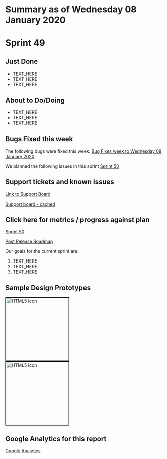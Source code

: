 # Summary as of Wednesday 08 January 2020 

# Sprint 49 

## Just Done
* TEXT_HERE
* TEXT_HERE
* TEXT_HERE

## About to Do/Doing
* TEXT_HERE
* TEXT_HERE
* TEXT_HERE

## Bugs Fixed this week
The following bugs were fixed this week.
[Bug Fixes week to Wednesday 08 January 2020](graphs/bugs08012020.png)

We planned the following issues in this sprint 
[Sprint 50](graphs/sprint08012020.png)

## Support tickets and known issues
[Link to Support Board](https://collaboration.homeoffice.gov.uk/jira/secure/RapidBoard.jspa?rapidView=1717&selectedIssue=ASSB-253)

[Support board - cached](graphs/supportBoard08012020.png)

## Click here for metrics / progress against plan
[Sprint 50](graphs/progress08012020.png)

[Post Release Roadmap](graphs/roadmap08012020.png)

Our goals for the current sprint are:
1. TEXT_HERE 
2. TEXT_HERE
3. TEXT_HERE

## Sample Design Prototypes
<a href="graphs/proto1_08012020.png"><img src="graphs/proto1_08012020.png" alt="HTML5 Icon" width="200" style="border:2px solid black"></a>
<br>
<a href="graphs/proto2_08012020.png"><img src="graphs/proto2_08012020.png" alt="HTML5 Icon" width="200" style="border:2px solid black"></a>
<br>


## Google Analytics for this report
[Google Analytics](graphs/GA08012020.png)

